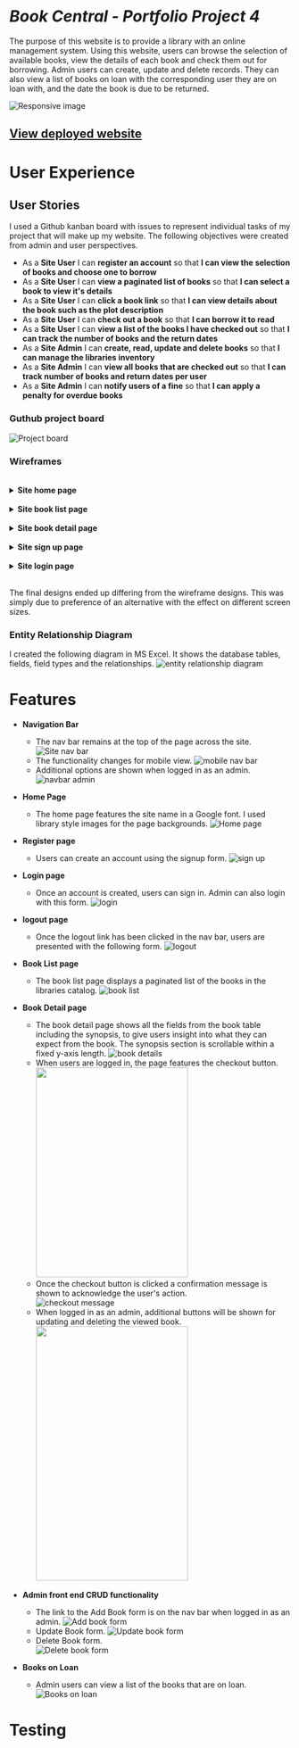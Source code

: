 # **_Book Central - Portfolio Project 4_**

The purpose of this website is to provide a library with an online management system. Using this website, users can browse the selection of available books, view the details of each book and check them out for borrowing. Admin users can create, update and delete records. They can also view a list of books on loan with the corresponding user they are on loan with, and the date the book is due to be returned. 

![Responsive image](static/readme/responsive-view.png)

## [View deployed website](https://library-m-system.herokuapp.com/)


# User Experience
## User Stories
I used a Github kanban board with issues to represent individual tasks of my project that will make up my website.
The following objectives were created from admin and user perspectives.

- As a **Site User** I can **register an account** so that **I can view the selection of books and choose one to borrow**
- As a **Site User** I can **view a paginated list of books** so that **I can select a book to view it's details**
- As a **Site User** I can **click a book link** so that **I can view details about the book such as the plot description**
- As a **Site User** I can **check out a book** so that **I can borrow it to read**
- As a **Site User** I can **view a list of the books I have checked out** so that **I can track the number of books and the return dates**
- As a **Site Admin** I can **create, read, update and delete books** so that **I can manage the libraries inventory**
- As a **Site Admin** I can **view all books that are checked out** so that **I can track number of books and return dates per user**
- As a **Site Admin** I can **notify users of a fine** so that **I can apply a penalty for overdue books**

### Guthub project board
![Project board](static/readme/project-board.png)

### Wireframes
<br>
<details><summary><b>Site home page</b></summary>

![Site home image](static/readme/wireframe-home.png)
</details><br>

<details><summary><b>Site book list page</b></summary>

![Site book list image](static/readme/wireframe-list.png)
</details><br>

<details><summary><b>Site book detail page</b></summary>

![Site book detail image](static/readme/wireframe-detail.png)
</details><br>

<details><summary><b>Site sign up page</b></summary>

![Site signup image](static/readme/wireframe-signup.png)
</details><br>

<details><summary><b>Site login page</b></summary>

![Site login image](static/readme/wireframe-login.png)
</details><br>

The final designs ended up differing from the wireframe designs. This was simply due to preference of an alternative with the effect on different screen sizes.

### Entity Relationship Diagram
I created the following diagram in MS Excel. It shows the database tables, fields, field types and the relationships.
![entity relationship diagram](static/readme/erd.png)

# Features
- __Navigation Bar__
    - The nav bar remains at the top of the page across the site.
    ![Site nav bar](static/readme/site-header.png)
    - The functionality changes for mobile view.
    ![mobile nav bar](static/readme/mobile-header.png)
    - Additional options are shown when logged in as an admin.
    ![navbar admin](static/readme/navbar-admin.png)

- __Home Page__
    - The home page features the site name in a Google font. I used library style images for the page backgrounds.
![Home page](static/readme/landing-page.png)


- __Register page__
    - Users can create an account using the signup form.
    ![sign up](static/readme/sign-up.png)

- __Login page__
    - Once an account is created, users can sign in. Admin can also login with this form.
    ![login](static/readme/login.png)

- __logout page__
    - Once the logout link has been clicked in the nav bar, users are presented with the following form.
    ![logout](static/readme/logout.png)

- __Book List page__
    - The book list page displays a paginated list of the books in the libraries catalog.
![book list](static/readme/book-list-page.png)

- __Book Detail page__
    - The book detail page shows all the fields from the book table including the synopsis, to give users insight into what they can expect from the book. The synopsis section is scrollable within a fixed y-axis length.
    ![book details](static/readme/book-detail-page.png)
    - When users are logged in, the page features the checkout button.<br>
    <img src="static/readme/book-detail-user.png" width="272" height="376"><br>
    - Once the checkout button is clicked a confirmation message is shown to acknowledge the user's action. <br>
    ![checkout message](static/readme/checkout-book.png)
    - When logged in as an admin, additional buttons will be shown for updating and deleting the viewed book. <br>
    <img src="static/readme/book-detail-admin.png" width="272" height="456"><br>

- __Admin front end CRUD functionality__
    - The link to the Add Book form is on the nav bar when logged in as an admin.
    ![Add book form](static/readme/add-book-form.png)
    - Update Book form.
    ![Update book form](static/readme/update-book-form.png)
    - Delete Book form.<br>
    ![Delete book form](static/readme/delete-book-form.png)

- __Books on Loan__
    - Admin users can view a list of the books that are on loan.
    ![Books on loan](static/readme/books-onloan-page.png)
    
# Testing